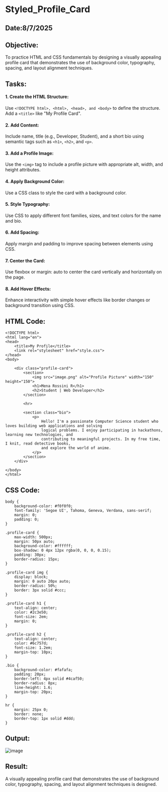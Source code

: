 # Styled_Profile_Card
## Date:8/7/2025

## Objective:
To practice HTML and CSS fundamentals by designing a visually appealing profile card that demonstrates the use of background color, typography, spacing, and layout alignment techniques.

## Tasks:
#### 1. Create the HTML Structure:
Use ```<!DOCTYPE html>, <html>, <head>, and <body>``` to define the structure.
Add a ```<title>``` like "My Profile Card".

#### 2. Add Content:
Include name, title (e.g., Developer, Student), and a short bio using semantic tags such as ```<h1>```, ```<h2>```, and ```<p>```.

#### 3. Add a Profile Image:
Use the ```<img>``` tag to include a profile picture with appropriate alt, width, and height attributes.

#### 4. Apply Background Color:
Use a CSS class to style the card with a background color.

#### 5. Style Typography:
Use CSS to apply different font families, sizes, and text colors for the name and bio.

#### 6. Add Spacing:
Apply margin and padding to improve spacing between elements using CSS.

#### 7. Center the Card:
Use flexbox or margin: auto to center the card vertically and horizontally on the page.

#### 8. Add Hover Effects:
Enhance interactivity with simple hover effects like border changes or background transition using CSS.

## HTML Code:

```
<!DOCTYPE html>
<html lang="en">
<head>
    <title>My Profile</title>
    <link rel="stylesheet" href="style.css">
</head>
<body>

    <div class="profile-card">
        <section>
            <img src="image.png" alt="Profile Picture" width="150" height="150">
            <h1>Mena Rossini R</h1>
            <h2>Student | Web Developer</h2>
        </section>

        <hr>

        <section class="bio">
            <p>
                Hello! I'm a passionate Computer Science student who loves building web applications and solving
                logical problems. I enjoy participating in hackathons, learning new technologies, and
                contributing to meaningful projects. In my free time, I knit, read detective books,
                and explore the world of anime.
            </p>
        </section>
    </div>

</body>
</html>

```

## CSS Code:

```
body {
    background-color: #f0f0f0;
    font-family: 'Segoe UI', Tahoma, Geneva, Verdana, sans-serif;
    margin: 0;
    padding: 0;
}

.profile-card {
    max-width: 500px;
    margin: 50px auto;
    background-color: #ffffff;
    box-shadow: 0 4px 12px rgba(0, 0, 0, 0.15);
    padding: 30px;
    border-radius: 15px;
}

.profile-card img {
    display: block;
    margin: 0 auto 20px auto;
    border-radius: 50%;
    border: 3px solid #ccc;
}

.profile-card h1 {
    text-align: center;
    color: #2c3e50;
    font-size: 2em;
    margin: 0;
}

.profile-card h2 {
    text-align: center;
    color: #6c757d;
    font-size: 1.2em;
    margin-top: 10px;
}

.bio {
    background-color: #fafafa;
    padding: 20px;
    border-left: 4px solid #4caf50;
    border-radius: 8px;
    line-height: 1.6;
    margin-top: 20px;
}

hr {
    margin: 25px 0;
    border: none;
    border-top: 1px solid #ddd;
}
```

## Output:

![image](https://github.com/user-attachments/assets/1d6b9d2b-b107-44f6-89cd-fa3995c5ff50)


## Result:
A visually appealing profile card that demonstrates the use of background color, typography, spacing, and layout alignment techniques is designed.
